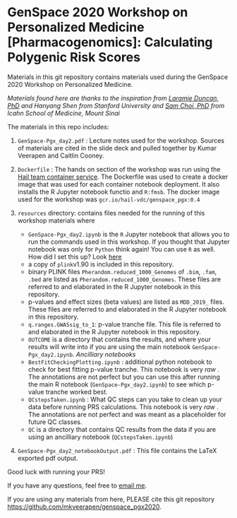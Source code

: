 # GenSpace 2020 Workshop on Personalized Medicine [Pharmacogenomics]: Calculating Polygenic Risk Scores

Materials in this git repository contains materials used during the GenSpace 2020 Workshop on Personalized Medicine. 

_Materials found here are thanks to the inspiration from [Laramie Duncan, PhD](https://neuroscience.stanford.edu/people/laramie-duncan) and Hanyang Shen from Stanford University and [Sam Choi, PhD](https://choishingwan.github.io/) from Icahn School of Medicine, Mount Sinai_

The materials in this repo includes:

1) `GenSpace-Pgx_day2.pdf` : Lecture notes used for the workshop. Sources of materials are cited in the slide deck and pulled together by Kumar Veerapen and Caitlin Cooney. 

2) `Dockerfile` : The hands on section of the workshop was run using the [Hail team container service](workshop.hail.is). The Dockerfile was used to create a docker image that was used for each container notebook deployment. It also installs the R Jupyter notebook functio and `R:fmsb`. The docker image used for the workshop was `gcr.io/hail-vdc/genspace_pgx:0.4`

3) `resources` directory: contains files needed for the running of this workshop materials where
    - `GenSpace-Pgx_day2.ipynb` is the `R` Jupyter notebook that allows you to run the commands used in this workshop.  If you thought that Jupyter notebook was only for `Python` think again! You can use `R` as well. How did I set this up? Look [here](https://www.datacamp.com/community/blog/jupyter-notebook-r)
    - a copy of `plink`v1.90 is included in this repository.
    - binary PLINK files `Pherandom.reduced_1000_Genomes` of `.bim`, `.fam`, `.bed` are listed as `Pherandom.reduced_1000_Genomes`. These files are referred to and elaborated in the R Jupyter notebook in this repository.
    - p-values and effect sizes (beta values) are listed as `MDD_2019_` files. These files are referred to and elaborated in the R Jupyter notebook in this repository.
    - `q.ranges.GWASsig_to_1`: p-value tranche file. This file is referred to and elaborated in the R Jupyter notebook in this repository.
    - `OUTCOME` is a directory that contains the results, and where your results will write into if you are using the main notebook `GenSpace-Pgx_day2.ipynb`.
    _Ancilliary notebooks_
    - `BestFitCheckingPlotting.ipynb` : additional python notebook to check for best fitting p-value tranche.  This notebook is very _raw_ . The annotations are not perfect but you can use this after running the main R notebook (`GenSpace-Pgx_day2.ipynb`) to see which p-value tranche worked best.
    - `QCstepsTaken.ipynb` : What QC steps can you take to clean up your data before running PRS calculations. This notebook is very _raw_ . The annotations are not perfect and was meant as a placeholder for future QC classes.
    - `QC` is a directory that contains QC results from the data if you are using an ancilliary notebook (`QCstepsTaken.ipynb`)
    
4) `GenSpace-Pgx_day2_notebookOutput.pdf` :  This file contains the LaTeX exported pdf output.

Good luck with running your PRS!

If you have any questions, feel free to [email me](mailto:veerapen@broadinstitute.org). 


If you are using any materials from here, PLEASE cite this git repository  https://github.com/mkveerapen/genspace_pgx2020.
